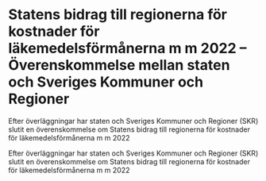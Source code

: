 # Statens bidrag till regionerna för kostnader för läkemedelsförmånerna m m 2022 – Överenskommelse mellan staten och Sveriges Kommuner och Regioner

Efter överläggningar har staten och Sveriges Kommuner och Regioner (SKR) slutit en överenskommelse om Statens bidrag till regionerna för kostnader för läkemedelsförmånerna m m 2022

Efter överläggningar har staten och Sveriges Kommuner och Regioner (SKR) slutit en överenskommelse om Statens bidrag till regionerna för kostnader för läkemedelsförmånerna m m 2022
